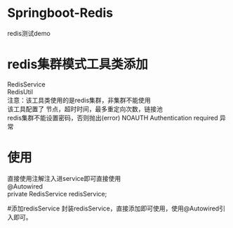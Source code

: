 # Springboot-Redis
redis测试demo

# redis集群模式工具类添加
 RedisService  <Br/>
 RedisUtil  <Br/>
 注意：该工具类使用的是redis集群，非集群不能使用  <Br/>
 该工具配置了 节点，超时时间，最多重定向次数，链接池  <Br/>
 redis集群不能设置密码，否则抛出(error) NOAUTH Authentication required 异常  <Br/>
  
# 使用 
 直接使用注解注入进service即可直接使用  <Br/>
 @Autowired  <Br/>
 private RedisService redisService;
 
#添加redisService
  封装redisService，直接添加即可使用，使用@Autowired引入即可。